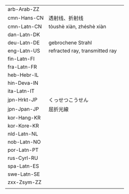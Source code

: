 | | | |
|-|-|-|
| arb-Arab-ZZ |  |  |
| cmn-Hans-CN | 透射线、折射线 |  |
| cmn-Latn-CN | tòushè xiàn, zhéshè xiàn |  |
| dan-Latn-DK |  |  |
| deu-Latn-DE | gebrochene Strahl |  |
| eng-Latn-US | refracted ray, transmitted ray |  |
| fin-Latn-FI |  |  |
| fra-Latn-FR |  |  |
| heb-Hebr-IL |  |  |
| hin-Deva-IN |  |  |
| ita-Latn-IT |  |  |
| jpn-Hrkt-JP | くっせつこうせん |  |
| jpn-Jpan-JP | 屈折光線 |  |
| kor-Hang-KR |  |  |
| kor-Kore-KR |  |  |
| nld-Latn-NL |  |  |
| nob-Latn-NO |  |  |
| por-Latn-PT |  |  |
| rus-Cyrl-RU |  |  |
| spa-Latn-ES |  |  |
| swe-Latn-SE |  |  |
| zxx-Zsym-ZZ |  |  |
|  |  |  |